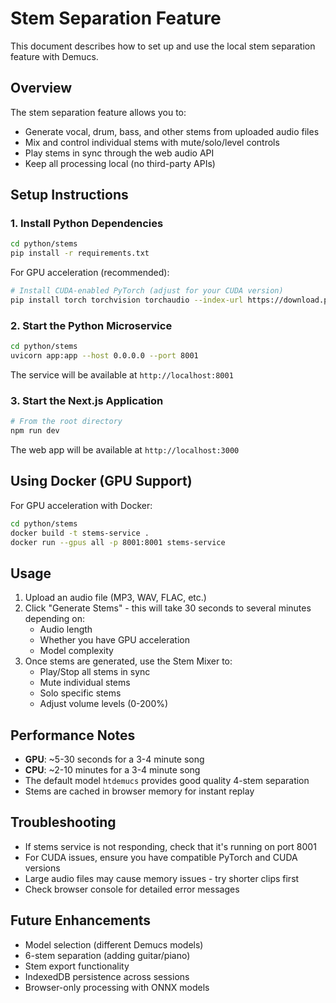 # Stem Separation Feature

This document describes how to set up and use the local stem separation feature with Demucs.

## Overview

The stem separation feature allows you to:
- Generate vocal, drum, bass, and other stems from uploaded audio files
- Mix and control individual stems with mute/solo/level controls
- Play stems in sync through the web audio API
- Keep all processing local (no third-party APIs)

## Setup Instructions

### 1. Install Python Dependencies

```bash
cd python/stems
pip install -r requirements.txt
```

For GPU acceleration (recommended):
```bash
# Install CUDA-enabled PyTorch (adjust for your CUDA version)
pip install torch torchvision torchaudio --index-url https://download.pytorch.org/whl/cu121
```

### 2. Start the Python Microservice

```bash
cd python/stems
uvicorn app:app --host 0.0.0.0 --port 8001
```

The service will be available at `http://localhost:8001`

### 3. Start the Next.js Application

```bash
# From the root directory
npm run dev
```

The web app will be available at `http://localhost:3000`

## Using Docker (GPU Support)

For GPU acceleration with Docker:

```bash
cd python/stems
docker build -t stems-service .
docker run --gpus all -p 8001:8001 stems-service
```

## Usage

1. Upload an audio file (MP3, WAV, FLAC, etc.)
2. Click "Generate Stems" - this will take 30 seconds to several minutes depending on:
   - Audio length
   - Whether you have GPU acceleration
   - Model complexity
3. Once stems are generated, use the Stem Mixer to:
   - Play/Stop all stems in sync
   - Mute individual stems
   - Solo specific stems
   - Adjust volume levels (0-200%)

## Performance Notes

- **GPU**: ~5-30 seconds for a 3-4 minute song
- **CPU**: ~2-10 minutes for a 3-4 minute song
- The default model `htdemucs` provides good quality 4-stem separation
- Stems are cached in browser memory for instant replay

## Troubleshooting

- If stems service is not responding, check that it's running on port 8001
- For CUDA issues, ensure you have compatible PyTorch and CUDA versions
- Large audio files may cause memory issues - try shorter clips first
- Check browser console for detailed error messages

## Future Enhancements

- Model selection (different Demucs models)
- 6-stem separation (adding guitar/piano)
- Stem export functionality
- IndexedDB persistence across sessions
- Browser-only processing with ONNX models